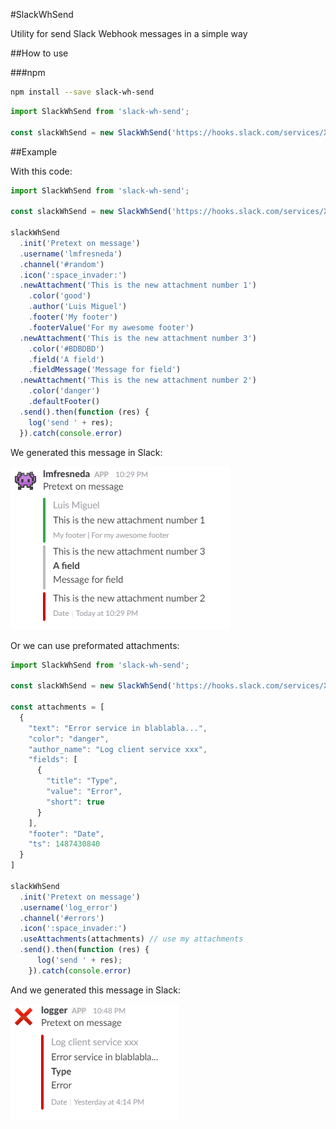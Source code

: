 #SlackWhSend

Utility for send Slack Webhook messages in a simple way

##How to use

###npm

```bash
npm install --save slack-wh-send
```

```js
import SlackWhSend from 'slack-wh-send';

const slackWhSend = new SlackWhSend('https://hooks.slack.com/services/XXXXXXXXX/YYYYYYYYY/ZZZZZZZZZZZZZZZZZZZZZZZZ');
```

##Example

With this code:

```js
import SlackWhSend from 'slack-wh-send';

const slackWhSend = new SlackWhSend('https://hooks.slack.com/services/XXXXXXXXX/YYYYYYYYY/ZZZZZZZZZZZZZZZZZZZZZZZZ');

slackWhSend
  .init('Pretext on message')
  .username('lmfresneda')
  .channel('#random')
  .icon(':space_invader:')
  .newAttachment('This is the new attachment number 1')
    .color('good')
    .author('Luis Miguel')
    .footer('My footer')
    .footerValue('For my awesome footer')
  .newAttachment('This is the new attachment number 3')
    .color('#BDBDBD')
    .field('A field')
    .fieldMessage('Message for field')
  .newAttachment('This is the new attachment number 2')
    .color('danger')
    .defaultFooter()
  .send().then(function (res) {
    log('send ' + res);
  }).catch(console.error)
```

We generated this message in Slack:

![](./doc/example-msg.png)

Or we can use preformated attachments:

```js
import SlackWhSend from 'slack-wh-send';

const slackWhSend = new SlackWhSend('https://hooks.slack.com/services/XXXXXXXXX/YYYYYYYYY/ZZZZZZZZZZZZZZZZZZZZZZZZ');

const attachments = [
  {             
    "text": "Error service in blablabla...",  	      
    "color": "danger",             
    "author_name": "Log client service xxx",                        
    "fields": [                 
      {                     
        "title": "Type",                    
        "value": "Error",                     
        "short": true                 
      }             
    ],             
    "footer": "Date",             
    "ts": 1487430840
  }   
] 

slackWhSend
  .init('Pretext on message')
  .username('log_error')
  .channel('#errors')
  .icon(':space_invader:')
  .useAttachments(attachments) // use my attachments
  .send().then(function (res) {
      log('send ' + res);
    }).catch(console.error)
```

And we generated this message in Slack:

![](./doc/example-msg-2.png)